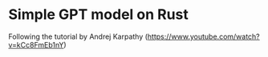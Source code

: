 # Simple GPT model on Rust

Following the tutorial by Andrej Karpathy (https://www.youtube.com/watch?v=kCc8FmEb1nY)
